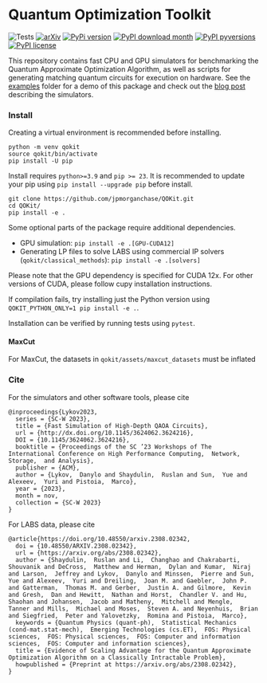 # Quantum Optimization Toolkit

![Tests](https://github.com/jpmorganchase/QOKit/actions/workflows/qokit-package.yml/badge.svg)
[![arXiv](https://img.shields.io/badge/arXiv-2309.04841-b31b1b.svg?style=plastic)](https://arxiv.org/abs/2309.04841)
[![PyPi version](https://badgen.net/pypi/v/qokit)](https://pypi.org/project/qokit/)
[![PyPI download month](https://img.shields.io/pypi/dm/qokit.svg)](https://pypi.org/project/qokit/)
[![PyPI pyversions](https://img.shields.io/pypi/pyversions/qokit.svg)](https://pypi.org/project/qokit/)
[![PyPI license](https://img.shields.io/pypi/l/qokit.svg)](https://pypi.org/project/qokit/)

This repository contains fast CPU and GPU simulators for benchmarking the Quantum Approximate Optimization Algorithm, as well as scripts for generating matching quantum circuits for execution on hardware. See the [examples](./examples) folder for a demo of this package and check out the [blog post](https://www.jpmorgan.com/technology/technology-blog/quantum-optimization-research) describing the simulators.

### Install

Creating a virtual environment is recommended before installing.
```
python -m venv qokit
source qokit/bin/activate
pip install -U pip
```

Install requires `python>=3.9` and `pip >= 23`. It is recommended to update your pip using `pip install --upgrade pip` before install.

```
git clone https://github.com/jpmorganchase/QOKit.git
cd QOKit/
pip install -e .
```

Some optional parts of the package require additional dependencies. 
- GPU simulation: `pip install -e .[GPU-CUDA12]`
- Generating LP files to solve LABS using commercial IP solvers (`qokit/classical_methods`): `pip install -e .[solvers]`

Please note that the GPU dependency is specified for CUDA 12x. For other versions of CUDA, please follow cupy installation instructions.

If compilation fails, try installing just the Python version using `QOKIT_PYTHON_ONLY=1 pip install -e .`.

Installation can be verified by running tests using `pytest`.

#### MaxCut

For MaxCut, the datasets in `qokit/assets/maxcut_datasets` must be inflated

### Cite

For the simulators and other software tools, please cite
```
@inproceedings{Lykov2023,
  series = {SC-W 2023},
  title = {Fast Simulation of High-Depth QAOA Circuits},
  url = {http://dx.doi.org/10.1145/3624062.3624216},
  DOI = {10.1145/3624062.3624216},
  booktitle = {Proceedings of the SC ’23 Workshops of The International Conference on High Performance Computing,  Network,  Storage,  and Analysis},
  publisher = {ACM},
  author = {Lykov,  Danylo and Shaydulin,  Ruslan and Sun,  Yue and Alexeev,  Yuri and Pistoia,  Marco},
  year = {2023},
  month = nov,
  collection = {SC-W 2023}
}
```

For LABS data, please cite
```
@article{https://doi.org/10.48550/arxiv.2308.02342,
  doi = {10.48550/ARXIV.2308.02342},
  url = {https://arxiv.org/abs/2308.02342},
  author = {Shaydulin,  Ruslan and Li,  Changhao and Chakrabarti,  Shouvanik and DeCross,  Matthew and Herman,  Dylan and Kumar,  Niraj and Larson,  Jeffrey and Lykov,  Danylo and Minssen,  Pierre and Sun,  Yue and Alexeev,  Yuri and Dreiling,  Joan M. and Gaebler,  John P. and Gatterman,  Thomas M. and Gerber,  Justin A. and Gilmore,  Kevin and Gresh,  Dan and Hewitt,  Nathan and Horst,  Chandler V. and Hu,  Shaohan and Johansen,  Jacob and Matheny,  Mitchell and Mengle,  Tanner and Mills,  Michael and Moses,  Steven A. and Neyenhuis,  Brian and Siegfried,  Peter and Yalovetzky,  Romina and Pistoia,  Marco},
  keywords = {Quantum Physics (quant-ph),  Statistical Mechanics (cond-mat.stat-mech),  Emerging Technologies (cs.ET),  FOS: Physical sciences,  FOS: Physical sciences,  FOS: Computer and information sciences,  FOS: Computer and information sciences},
  title = {Evidence of Scaling Advantage for the Quantum Approximate Optimization Algorithm on a Classically Intractable Problem},
  howpublished = {Preprint at https://arxiv.org/abs/2308.02342},
}
```
